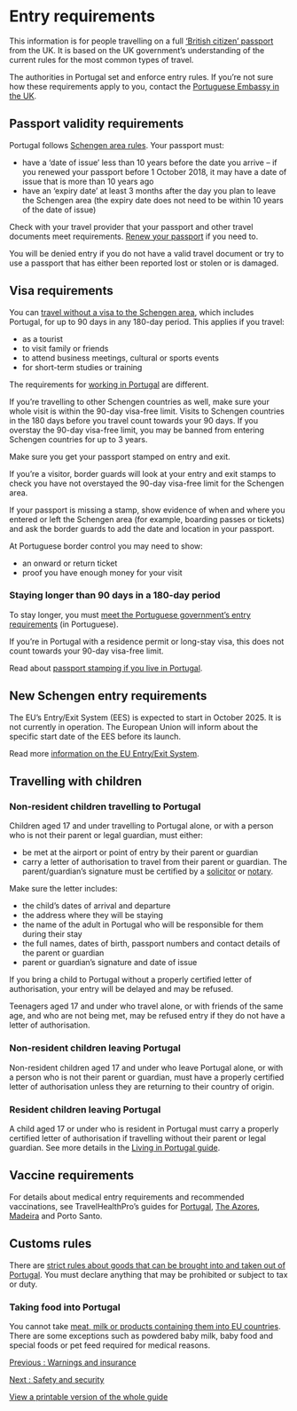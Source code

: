 # Entry requirements

This information is for people travelling on a full [‘British citizen’ passport](https://www.gov.uk/types-of-british-nationality) from the UK. It is based on the UK government’s understanding of the current rules for the most common types of travel.

The authorities in Portugal set and enforce entry rules. If you’re not sure how these requirements apply to you, contact the [Portuguese Embassy in the UK](https://londres.embaixadaportugal.mne.gov.pt/en/the-embassy/contacts/embassy).

## Passport validity requirements

Portugal follows [Schengen area rules](https://europa.eu/youreurope/citizens/travel/entry-exit/non-eu-nationals/index_en.htm). Your passport must:

* have a ‘date of issue’ less than 10 years before the date you arrive – if you renewed your passport before 1 October 2018, it may have a date of issue that is more than 10 years ago
* have an ‘expiry date’ at least 3 months after the day you plan to leave the Schengen area (the expiry date does not need to be within 10 years of the date of issue)

Check with your travel provider that your passport and other travel documents meet requirements. [Renew your passport](https://www.gov.uk/renew-adult-passport/renew) if you need to.

You will be denied entry if you do not have a valid travel document or try to use a passport that has either been reported lost or stolen or is damaged.

## Visa requirements

You can [travel without a visa to the Schengen area](https://www.gov.uk/travel-to-eu-schengen-area), which includes Portugal, for up to 90 days in any 180-day period. This applies if you travel:

* as a tourist
* to visit family or friends
* to attend business meetings, cultural or sports events
* for short-term studies or training

The requirements for [working in Portugal](https://www.gov.uk/guidance/travel-to-portugal-for-work) are different.

If you’re travelling to other Schengen countries as well, make sure your whole visit is within the 90-day visa-free limit. Visits to Schengen countries in the 180 days before you travel count towards your 90 days. If you overstay the 90-day visa-free limit, you may be banned from entering Schengen countries for up to 3 years.

Make sure you get your passport stamped on entry and exit.

If you’re a visitor, border guards will look at your entry and exit stamps to check you have not overstayed the 90-day visa-free limit for the Schengen area.

If your passport is missing a stamp, show evidence of when and where you entered or left the Schengen area (for example, boarding passes or tickets) and ask the border guards to add the date and location in your passport.

At Portuguese border control you may need to show:

* an onward or return ticket
* proof you have enough money for your visit

### Staying longer than 90 days in a 180-day period

To stay longer, you must [meet the Portuguese government’s entry requirements](https://aima.gov.pt/pt/viver) (in Portuguese).

If you’re in Portugal with a residence permit or long-stay visa, this does not count towards your 90-day visa-free limit.

Read about [passport stamping if you live in Portugal](https://www.gov.uk/guidance/living-in-portugal#passports-and-travel).

## New Schengen entry requirements

The EU’s Entry/Exit System (EES) is expected to start in October 2025. It is not currently in operation. The European Union will inform about the specific start date of the EES before its launch.

Read more [information on the EU Entry/Exit System](https://www.gov.uk/guidance/eu-entryexit-system).

## Travelling with children

### Non-resident children travelling to Portugal

Children aged 17 and under travelling to Portugal alone, or with a person who is not their parent or legal guardian, must either:

* be met at the airport or point of entry by their parent or guardian
* carry a letter of authorisation to travel from their parent or guardian. The parent/guardian’s signature must be certified by a [solicitor](https://solicitors.lawsociety.org.uk/) or [notary](https://www.facultyoffice.org.uk/notaries/find-a-notary/).

Make sure the letter includes:

* the child’s dates of arrival and departure
* the address where they will be staying
* the name of the adult in Portugal who will be responsible for them during their stay
* the full names, dates of birth, passport numbers and contact details of the parent or guardian
* parent or guardian’s signature and date of issue

If you bring a child to Portugal without a properly certified letter of authorisation, your entry will be delayed and may be refused.

Teenagers aged 17 and under who travel alone, or with friends of the same age, and who are not being met, may be refused entry if they do not have a letter of authorisation.

### Non-resident children leaving Portugal

Non-resident children aged 17 and under who leave Portugal alone, or with a person who is not their parent or guardian, must have a properly certified letter of authorisation unless they are returning to their country of origin.

### Resident children leaving Portugal

A child aged 17 or under who is resident in Portugal must carry a properly certified letter of authorisation if travelling without their parent or legal guardian. See more details in the [Living in Portugal guide](https://www.gov.uk/guidance/living-in-portugal#passports-and-travel).

## Vaccine requirements

For details about medical entry requirements and recommended vaccinations, see TravelHealthPro’s guides for [Portugal](https://travelhealthpro.org.uk/country/181/portugal#Vaccine_Recommendations), [The Azores](https://travelhealthpro.org.uk/country/18/azores-portugal#Vaccine_Recommendations), [Madeira](https://travelhealthpro.org.uk/country/135/madeira-portugal#Vaccine_Recommendations) and Porto Santo.

## Customs rules

There are [strict rules about goods that can be brought into and taken out of Portugal](https://www.ana.pt/en/lis/passenger-guide/plan-your-trip/customs). You must declare anything that may be prohibited or subject to tax or duty.

### Taking food into Portugal

You cannot take [meat, milk or products containing them into EU countries](https://ec.europa.eu/food/animals/animalproducts/personal_imports_en). There are some exceptions such as powdered baby milk, baby food and special foods or pet feed required for medical reasons.

[Previous
:
Warnings and insurance](/foreign-travel-advice/portugal)

[Next
:
Safety and security](/foreign-travel-advice/portugal/safety-and-security)

[View a printable version of the whole guide](/foreign-travel-advice/portugal/print)
